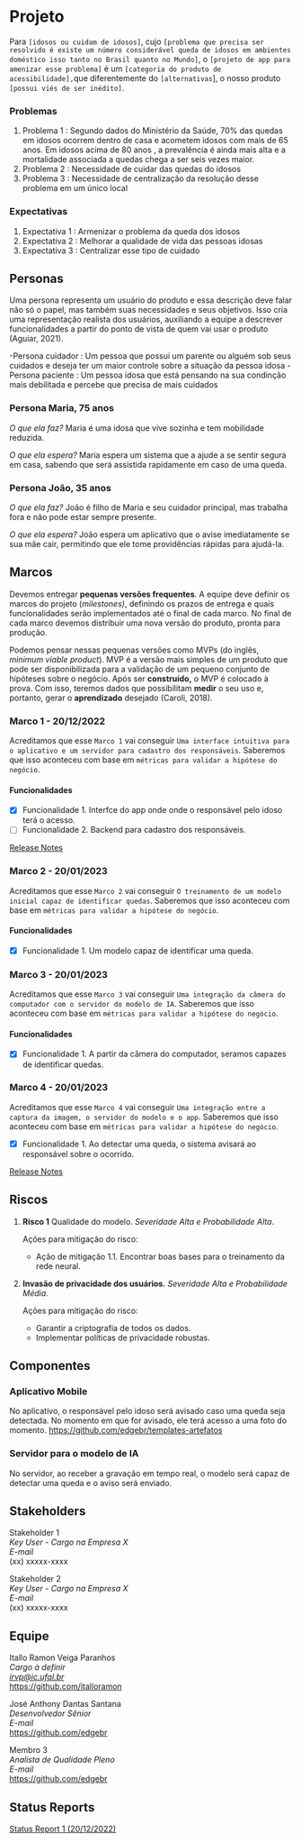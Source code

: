 # Projeto

Para `[idosos ou cuidam de idosos]`, cujo `[problema que precisa ser resolvido é existe um número considerável queda de idosos em ambientes doméstico isso tanto no Brasil quanto no Mundo]`, o `[projeto de app para amenizar esse problema]` é um `[categoria do produto de acessibilidade],`que diferentemente do `[alternativas`], o nosso produto `[possui viés de ser inédito]`.

### Problemas

1) Problema 1 : Segundo dados do Ministério da Saúde,  70% das quedas em idosos ocorrem dentro de casa e acometem idosos com mais de 65 anos. Em idosos acima de 80 anos , a prevalência é ainda mais alta e a mortalidade associada a quedas chega a ser seis vezes maior.
2) Problema 2 : Necessidade de cuidar das quedas do idosos
3) Problema 3 : Necessidade de centralização da resolução desse problema em um único local

### Expectativas

1) Expectativa 1 : Armenizar o problema da queda dos idosos
2) Expectativa 2 : Melhorar a qualidade de vida das pessoas idosas
3) Expectativa 3 : Centralizar esse tipo de cuidado

## Personas

Uma persona representa um usuário do produto e essa descrição deve falar não só o papel, mas também suas necessidades e seus objetivos. Isso cria uma representação realista dos usuários, auxiliando a equipe a descrever funcionalidades a partir do ponto de vista de quem vai usar o produto (Aguiar, 2021).

-Persona cuidador : Um pessoa que possui um parente ou alguém sob seus cuidados e deseja ter um maior controle sobre a situação da pessoa idosa 
-Persona paciente : Um pessoa idosa que está pensando na sua condinção mais debilitada e percebe que precisa de mais cuidados 

### Persona Maria, 75 anos

*O que ela faz?*
Maria é uma idosa que vive sozinha e tem mobilidade reduzida.

*O que ela espera?*
Maria espera um sistema que a ajude a se sentir segura em casa, sabendo que será assistida rapidamente em caso de uma queda.

### Persona João, 35 anos

*O que ela faz?*
João é filho de Maria e seu cuidador principal, mas trabalha fora e não pode estar sempre presente.

*O que ela espera?*
João espera um aplicativo que o avise imediatamente se sua mãe cair, permitindo que ele tome providências rápidas para ajudá-la.

## Marcos

Devemos entregar **pequenas versões frequentes**. A equipe deve definir os marcos do projeto (*milestones)*, definindo os prazos de entrega e quais funcionalidades serão implementados até o final de cada marco. No final de cada marco devemos distribuir uma nova versão do produto, pronta para produção.

Podemos pensar nessas pequenas versões como MVPs (do inglês, *minimum viable product*). MVP é a versão mais simples de um produto que pode ser disponibilizada para a validação de um pequeno conjunto de hipóteses sobre o negócio. Após ser **construído,** o MVP é colocado à prova. Com isso, teremos dados que possibilitam **medir** o seu uso e, portanto, gerar o **aprendizado** desejado (Caroli, 2018).

### Marco 1 - 20/12/2022

Acreditamos que esse `Marco 1` vai conseguir `Uma interface intuitiva para o aplicativo e um servidor para cadastro dos responsáveis`. Saberemos que isso aconteceu com base em `métricas para validar a hipótese do negócio`.

#### Funcionalidades

- [x] Funcionalidade 1. Interfce do app onde onde o responsável pelo idoso terá o acesso.
- [ ] Funcionalidade 2. Backend para cadastro dos responsáveis.

[Release Notes ](release_notes_1.md)

### Marco 2 - 20/01/2023

Acreditamos que esse `Marco 2` vai conseguir `O treinamento de um modelo inicial capaz de identificar quedas`. Saberemos que isso aconteceu com base em `métricas para validar a hipótese do negócio`.

#### Funcionalidades

- [x] Funcionalidade 1. Um modelo capaz de identificar uma queda.

### Marco 3 - 20/01/2023

Acreditamos que esse `Marco 3` vai conseguir `Uma integração da câmera do computador com o servidor do modelo de IA`. Saberemos que isso aconteceu com base em `métricas para validar a hipótese do negócio`.

#### Funcionalidades

- [x] Funcionalidade 1. A partir da câmera do computador, seramos capazes de identificar quedas.


### Marco 4 - 20/01/2023

Acreditamos que esse `Marco 4` vai conseguir `Uma integração entre a captura da imagem, o servidor do modelo e o app`. Saberemos que isso aconteceu com base em `métricas para validar a hipótese do negócio`.

- [x] Funcionalidade 1. Ao detectar uma queda, o sistema avisará ao responsável sobre o ocorrido.


[Release Notes ](release_notes_1.md)

## Riscos

1. **Risco 1** Qualidade do modelo. *Severidade Alta e Probabilidade Alta*.

   Ações para mitigação do risco:

   * Ação de mitigação 1.1. Encontrar boas bases para o treinamento da rede neural.

2. **Invasão de privacidade dos usuários.** *Severidade Alta e Probabilidade Média*.

   Ações para mitigação do risco:

   * Garantir a criptografia de todos os dados.
   * Implementar políticas de privacidade robustas.

## Componentes

### Aplicativo Mobile
No aplicativo, o responsável pelo idoso será avisado caso uma queda seja detectada. No momento em que for avisado, ele terá acesso a uma foto do momento.
https://github.com/edgebr/templates-artefatos

### Servidor para o modelo de IA
No servidor, ao receber a gravação em tempo real, o modelo será capaz de detectar uma queda e o aviso será enviado.

## Stakeholders

Stakeholder 1 <br />
*Key User - Cargo na Empresa X* <br />
*E-mail* <br />
(xx) xxxxx-xxxx

Stakeholder 2 <br />
*Key User - Cargo na Empresa X* <br />
*E-mail* <br />
(xx) xxxxx-xxxx

## Equipe

Itallo Ramon Veiga Paranhos <br />
*Cargo à definir* <br />
*irvp@ic.ufal.br* <br />
https://github.com/italloramon

José Anthony Dantas Santana <br />
*Desenvolvedor Sênior* <br />
*E-mail* <br />
https://github.com/edgebr

Membro 3 <br />
*Analista de Qualidade Pleno* <br />
*E-mail* <br />
https://github.com/edgebr

## Status Reports

[Status Report 1 (20/12/2022)](status_report_1.md)
